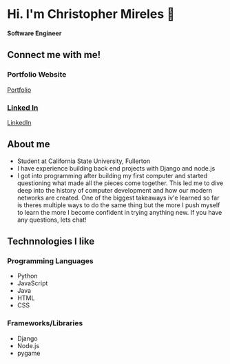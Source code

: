 <!DOCTYPE html>
<html lang="en">
<head>
    <meta charset="UTF-8">
    <meta name="viewport" content="width=device-width, initial-scale=1.0">
    
</head>
<body>
    <h1>Hi. I'm Christopher Mireles 🦅 </h1>
    <p><strong>Software Engineer</strong></p>
    
<h2>Connect me with me!</h2>
<div id = "website-url">
<h3>Portfolio Website</h3>
<p><a href = "https://napalashe.com">Portfolio</p>
<div id="linkedin-connect">
<h3>Linked In</h3>
<p><a href="www.linkedin.com/in/christopher-mireles" target="_blank">LinkedIn</a></p>
</div>

<h2>About me</h2>
<ul>
<li>
    Student at California State University, Fullerton
</li>
<li>
    I have experience building back end projects with Django and node.js
</li>
<li>
   I got into programming after building my first computer and started questioning what made all the pieces come together. This led me to dive deep into the history of computer development and how our modern networks are created. One of the biggest takeaways iv'e learned so far is theres multiple ways to do the same thing but the more I push myself to learn the more I become confident in trying anything new. If you have any questions, lets chat!
</li>
</ul>
<h2>Technnologies I like</h2>
 <h3>Programming Languages</h3>
    <ul>
        <li>Python</li>
        <li>JavaScript</li>
        <li>Java</li>
        <li>HTML</li>
        <li>CSS</li>
    </ul>
<h3>Frameworks/Libraries</h3>
    <ul>
        <li>Django</li>
        <li>Node.js</li>
        <li>pygame</li>
    </ul>

    


<!--
**napalashe/napalashe** is a ✨ _special_ ✨ repository because its `README.md` (this file) appears on your GitHub profile.

Here are some ideas to get you started:

- 🔭 I’m currently working on ...
- 🌱 I’m currently learning ...
- 👯 I’m looking to collaborate on ...
- 🤔 I’m looking for help with ...
- 💬 Ask me about ...
- 📫 How to reach me: ...
- 😄 Pronouns: ...
- ⚡ Fun fact: ...
-->
